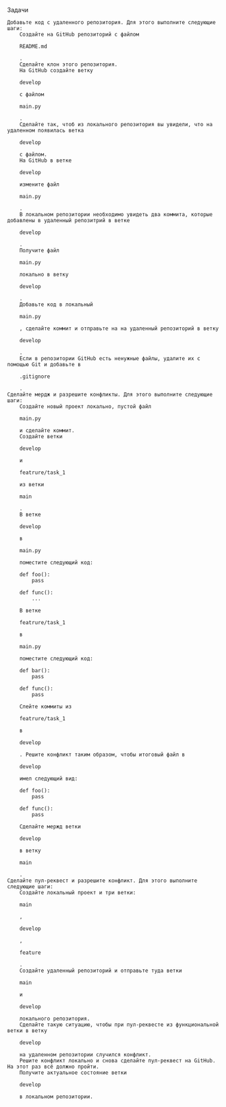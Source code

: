 Задачи

    Добавьте код с удаленного репозитория. Для этого выполните следующие шаги:
        Создайте на GitHub репозиторий с файлом

        README.md

        .
        Сделайте клон этого репозитория.
        На GitHub создайте ветку

        develop

        с файлом

        main.py

        .
        Сделайте так, чтоб из локального репозитория вы увидели, что на удаленном появилась ветка

        develop

        с файлом.
        На GitHub в ветке

        develop

        измените файл

        main.py

        .
        В локальном репозитории необходимо увидеть два коммита, которые добавлены в удаленный репозитрий в ветке

        develop

        .
        Получите файл

        main.py

        локально в ветку

        develop

        .
        Добавьте код в локальный

        main.py

        , сделайте коммит и отправьте на на удаленный репозиторий в ветку

        develop

        .
        Если в репозитории GitHub есть ненужные файлы, удалите их с помощью Git и добавьте в

        .gitignore

        .
    Сделайте мердж и разрешите конфликты. Для этого выполните следующие шаги:
        Создайте новый проект локально, пустой файл

        main.py

        и сделайте коммит.
        Создайте ветки

        develop

        и

        featrure/task_1

        из ветки

        main

        .
        В ветке

        develop

        в

        main.py

        поместите следующий код:

        def foo():
            pass

        def func():
            ...

        В ветке

        featrure/task_1

        в

        main.py

        поместите следующий код:

        def bar():
            pass

        def func():
            pass

        Слейте коммиты из

        featrure/task_1

        в

        develop

        . Решите конфликт таким образом, чтобы итоговый файл в

        develop

        имел следующий вид:

        def foo():
            pass

        def func():
            pass

        Сделайте мержд ветки

        develop

        в ветку

        main

        .
    Сделайте пул-реквест и разрешите конфликт. Для этого выполните следующие шаги:
        Создайте локальный проект и три ветки:

        main

        ,

        develop

        ,

        feature

        .
        Создайте удаленный репозиторий и отправьте туда ветки

        main

        и

        develop

        локального репозитория.
        Сделайте такую ситуацию, чтобы при пул-реквесте из функциональной ветки в ветку

        develop

        на удаленном репозитории случился конфликт.
        Решите конфликт локально и снова сделайте пул-реквест на GitHub. На этот раз всё должно пройти.
        Получите актуальное состояние ветки

        develop

        в локальном репозитории.
